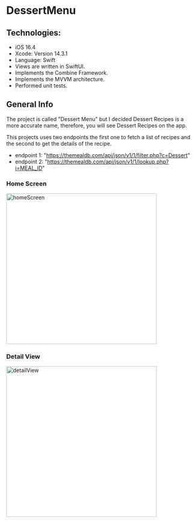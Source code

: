 # DessertMenu


## Technologies:
- iOS 16.4
- Xcode: Version 14.3.1
- Language: Swift
- Views are written in SwiftUI.
- Implements the Combine Framework.
- Implements the MVVM architecture.
- Performed unit tests.


## General Info
The project is called "Dessert Menu" but I decided Dessert Recipes is a more accurate name,
therefore, you will see Dessert Recipes on the app. 

This projects uses two endpoints the first one to fetch a list of recipes 
and the second to get the details of the recipe. 
- endpoint 1: "https://themealdb.com/api/json/v1/1/filter.php?c=Dessert"
- endpoint 2: "https://themealdb.com/api/json/v1/1/lookup.php?i=MEAL_ID"


### Home Screen

<img src="https://github.com/andrearamonroy/DessertMenu/assets/54419381/fc8a279f-eb81-4f63-af41-e73a8d07229b" alt="homeScreen" width="400">

### Detail View

<img src="https://github.com/andrearamonroy/DessertMenu/assets/54419381/7edf0bab-e773-4fa5-838f-92fdf71158e8" alt="detailView" width="400">
